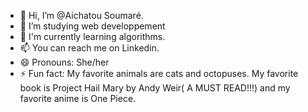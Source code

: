 - 👋 Hi, I’m @Aichatou Soumaré.
- 👀 I’m studying web developpement 
- 🌱 I'm currently learning algorithms.
- 📫 You can reach me on Linkedin.
- 😄 Pronouns: She/her
- ⚡ Fun fact: My favorite animals are cats and octopuses. My favorite book is Project Hail Mary by Andy Weir( A MUST READ!!!) and my favorite anime is One Piece.


<!---
Zaza-Monkey/Zaza-Monkey is a ✨ special ✨ repository because its `README.md` (this file) appears on your GitHub profile.
You can click the Preview link to take a look at your changes.
--->
